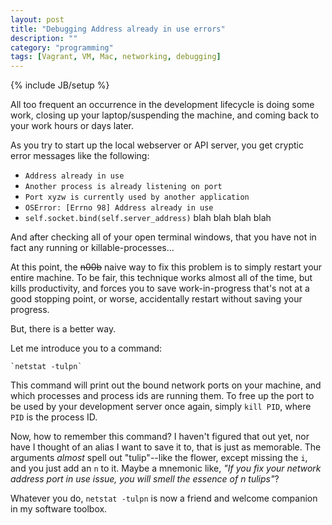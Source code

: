 ```yaml
---
layout: post
title: "Debugging Address already in use errors"
description: ""
category: "programming"
tags: [Vagrant, VM, Mac, networking, debugging]
---
```

{% include JB/setup %}

All too frequent an occurrence in the development lifecycle is doing some work, closing up your laptop/suspending the machine, and coming back to your work hours or days later.

As you try to start up the local webserver or API server, you get cryptic error messages like the following:

- `Address already in use`
- `Another process is already listening on port`
- `Port xyzw is currently used by another application`
- `OSError: [Errno 98] Address already in use`
- `self.socket.bind(self.server_address)` blah blah blah blah

And after checking all of your open terminal windows, that you have not in fact any running or killable-processes...

At this point, the <strike>n00b</strike> naive way to fix this problem is to simply restart your entire machine. To be fair, this technique works almost all of the time, but kills productivity, and forces you to save work-in-progress that's not at a good stopping point, or worse, accidentally restart without saving your progress.

But, there is a better way.

Let me introduce you to a command:

    `netstat -tulpn`

This command will print out the bound network ports on your machine, and which processes and process ids are running them. To free up the port to be used by your development server once again, simply `kill PID`, where `PID` is the process ID.

Now, how to remember this command? I haven't figured that out yet, nor have I thought of an alias I want to save it to, that is just as memorable. The arguments *almost* spell out "tulip"--like the flower, except missing the `i`, and you just add an `n` to it. Maybe a mnemonic like, *"If you fix your network address port in use issue, you will smell the essence of n tulips"*?

Whatever you do, `netstat -tulpn` is now a friend and welcome companion in my software toolbox.
